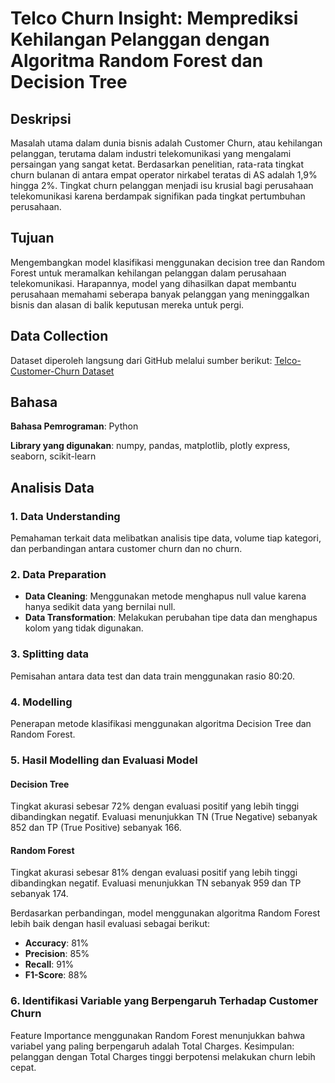 # Telco Churn Insight: Memprediksi Kehilangan Pelanggan dengan Algoritma Random Forest dan Decision Tree

## Deskripsi
Masalah utama dalam dunia bisnis adalah Customer Churn, atau kehilangan pelanggan, terutama dalam industri telekomunikasi yang mengalami persaingan yang sangat ketat. Berdasarkan penelitian, rata-rata tingkat churn bulanan di antara empat operator nirkabel teratas di AS adalah 1,9% hingga 2%. Tingkat churn pelanggan menjadi isu krusial bagi perusahaan telekomunikasi karena berdampak signifikan pada tingkat pertumbuhan perusahaan.

## Tujuan
Mengembangkan model klasifikasi menggunakan decision tree dan Random Forest untuk meramalkan kehilangan pelanggan dalam perusahaan telekomunikasi. Harapannya, model yang dihasilkan dapat membantu perusahaan memahami seberapa banyak pelanggan yang meninggalkan bisnis dan alasan di balik keputusan mereka untuk pergi.

## Data Collection
Dataset diperoleh langsung dari GitHub melalui sumber berikut: [Telco-Customer-Churn Dataset](https://github.com/arubhasy/dataset/blob/main/Telco-Customer-Churn.csv)

## Bahasa 
**Bahasa Pemrograman**: Python

**Library yang digunakan**: numpy, pandas, matplotlib, plotly express, seaborn, scikit-learn

## Analisis Data
### 1. Data Understanding
Pemahaman terkait data melibatkan analisis tipe data, volume tiap kategori, dan perbandingan antara customer churn dan no churn.

### 2. Data Preparation
- **Data Cleaning**: Menggunakan metode menghapus null value karena hanya sedikit data yang bernilai null.
- **Data Transformation**: Melakukan perubahan tipe data dan menghapus kolom yang tidak digunakan.

### 3. Splitting data
Pemisahan antara data test dan data train menggunakan rasio 80:20.

### 4. Modelling 
Penerapan metode klasifikasi menggunakan algoritma Decision Tree dan Random Forest.

### 5. Hasil Modelling dan Evaluasi Model
#### Decision Tree
Tingkat akurasi sebesar 72% dengan evaluasi positif yang lebih tinggi dibandingkan negatif. Evaluasi menunjukkan TN (True Negative) sebanyak 852 dan TP (True Positive) sebanyak 166.

#### Random Forest
Tingkat akurasi sebesar 81% dengan evaluasi positif yang lebih tinggi dibandingkan negatif. Evaluasi menunjukkan TN sebanyak 959 dan TP sebanyak 174.

Berdasarkan perbandingan, model menggunakan algoritma Random Forest lebih baik dengan hasil evaluasi sebagai berikut:
- **Accuracy**: 81%
- **Precision**: 85%
- **Recall**: 91%
- **F1-Score**: 88%

### 6. Identifikasi Variable yang Berpengaruh Terhadap Customer Churn
Feature Importance menggunakan Random Forest menunjukkan bahwa variabel yang paling berpengaruh adalah Total Charges. Kesimpulan: pelanggan dengan Total Charges tinggi berpotensi melakukan churn lebih cepat.

